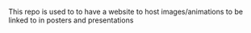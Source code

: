 This repo is used to to have a website to host images/animations to be linked to in posters and presentations
